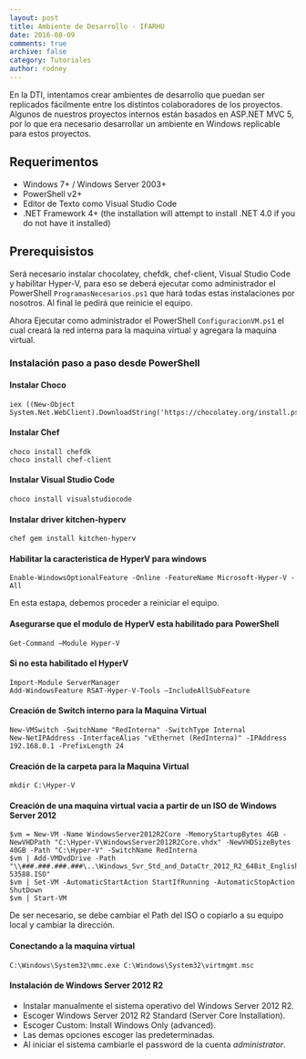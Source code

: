 ```yaml
---
layout: post
title: Ambiente de Desarrollo - IFARHU
date: 2016-08-09
comments: true
archive: false
category: Tutoriales
author: rodney
---
```


En la DTI, intentamos crear ambientes de desarrollo que puedan ser replicados fácilmente entre los distintos colaboradores de los proyectos. Algunos de nuestros proyectos internos están basados en ASP.NET MVC 5, por lo que era necesario desarrollar un ambiente en Windows replicable para estos proyectos.

## Requerimentos

* Windows 7+ / Windows Server 2003+
* PowerShell v2+
* Editor de Texto como Visual Studio Code
* .NET Framework 4+ (the installation will attempt to install .NET 4.0 if you do not have it installed)

## Prerequisistos

Será necesario instalar chocolatey, chefdk, chef-client, Visual Studio Code y habilitar Hyper-V, para eso se deberá ejecutar como administrador el PowerShell `ProgramasNecesarios.ps1` que hará todas estas instalaciones por nosotros. Al final le pedirá que reinicie el equipo.

Ahora Ejecutar como administrador el PowerShell `ConfiguracionVM.ps1` el cual creará la red interna para la maquina virtual y agregara la maquina virtual.

### Instalación paso a paso desde PowerShell

#### Instalar Choco

~~~
iex ((New-Object System.Net.WebClient).DownloadString('https://chocolatey.org/install.ps1'))
~~~

#### Instalar Chef

~~~
choco install chefdk
choco install chef-client
~~~

#### Instalar Visual Studio Code

~~~
choco install visualstudiocode
~~~

#### Instalar driver kitchen-hyperv

~~~
chef gem install kitchen-hyperv
~~~

#### Habilitar la caracteristica de HyperV para windows

~~~
Enable-WindowsOptionalFeature -Online -FeatureName Microsoft-Hyper-V -All
~~~

En esta estapa, debemos proceder a reiniciar el equipo.

#### Asegurarse que el modulo de HyperV esta habilitado para PowerShell

~~~
Get-Command –Module Hyper-V
~~~

#### Si no esta habilitado el HyperV

~~~
Import-Module ServerManager
Add-WindowsFeature RSAT-Hyper-V-Tools –IncludeAllSubFeature
~~~

#### Creación de Switch interno para la Maquina Virtual

~~~
New-VMSwitch -SwitchName "RedInterna" -SwitchType Internal
New-NetIPAddress -InterfaceAlias "vEthernet (RedInterna)" -IPAddress 192.168.0.1 -PrefixLength 24
~~~

#### Creación de la carpeta para la Maquina Virtual

~~~
mkdir C:\Hyper-V
~~~

#### Creación de una maquina virtual vacia a partir de un ISO de Windows Server 2012

~~~shell
$vm = New-VM -Name WindowsServer2012R2Core -MemoryStartupBytes 4GB -NewVHDPath "C:\Hyper-V\WindowsServer2012R2Core.vhdx" -NewVHDSizeBytes 40GB -Path "C:\Hyper-V" -SwitchName RedInterna
$vm | Add-VMDvdDrive -Path "\\###.###.###.###\..\Windows_Svr_Std_and_DataCtr_2012_R2_64Bit_English_-3_MLF_X19-53588.ISO"
$vm | Set-VM -AutomaticStartAction StartIfRunning -AutomaticStopAction ShutDown
$vm | Start-VM
~~~

De ser necesario, se debe cambiar el Path del ISO o copiarlo a su equipo local y cambiar la dirección.

#### Conectando a la maquina virtual

~~~
C:\Windows\System32\mmc.exe C:\Windows\System32\virtmgmt.msc
~~~

#### Instalación de Windows Server 2012 R2

* Instalar manualmente el sistema operativo del Windows Server 2012 R2.
* Escoger Windows Server 2012 R2 Standard (Server Core Installation).
* Escoger Custom: Install Windows Only (advanced).
* Las demas opciones escoger las predeterminadas.
* Al iniciar el sistema cambiarle el password de la cuenta *administrator*.
